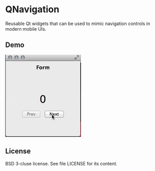 # QNavigation

Reusable Qt widgets that can be used to mimic navigation controls in modern mobile UIs. 


## Demo

!["Source of this demo is bundled in the repository."](demo.gif)


## License

BSD 3-cluse license. See file LICENSE for its content.